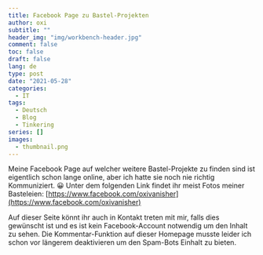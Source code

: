 ```yaml
---
title: Facebook Page zu Bastel-Projekten
author: oxi
subtitle: ""
header_img: "img/workbench-header.jpg"
comment: false
toc: false
draft: false
lang: de
type: post
date: "2021-05-28"
categories:
  - IT
tags:
  - Deutsch
  - Blog
  - Tinkering
series: []
images:
  - thumbnail.png
---
```

Meine Facebook Page auf welcher weitere Bastel-Projekte zu finden sind ist eigentlich schon lange online, aber ich hatte sie noch nie richtig Kommuniziert. 😀
Unter dem folgenden Link findet ihr meist Fotos meiner Basteleien: [https://www.facebook.com/oxivanisher](https://www.facebook.com/oxivanisher)

Auf dieser Seite könnt ihr auch in Kontakt treten mit mir, falls dies gewünscht ist und es ist kein Facebook-Account notwendig um den Inhalt zu sehen. Die Kommentar-Funktion auf dieser Homepage musste leider ich schon vor längerem deaktivieren um den Spam-Bots Einhalt zu bieten.
